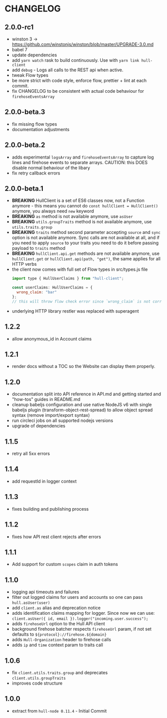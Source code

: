 # CHANGELOG

## 2.0.0-rc1
* winston 3 -> https://github.com/winstonjs/winston/blob/master/UPGRADE-3.0.md
* babel 7
* update dependencies
* add `yarn watch` rask to build continuously. Use with `yarn link hull-client`
* add `debug` - Logs all calls to the REST api when active.
* tweak Flow types
* be more strict with code style, enforce flow, prettier + lint at each commit.
* fix CHANGELOG to be consistent with actual code behaviour for `firehoseEventsArray`

## 2.0.0-beta.3
* fix missing flow types
* documentation adjustments

## 2.0.0-beta.2
* adds experimental `logsArray` and `firehoseEventsArray` to capture log lines and firehose events to separate arrays.
  CAUTION: this DOES disable normal behaviour of the libary
* fix retry callback errors

## 2.0.0-beta.1
* **BREAKING** HullClient is a set of ES6 classes now, not a Function anymore - this means you cannot do `const hullClient = HullClient()` anymore, you always need `new` keyword
* **BREAKING** `as` method is not available anymore, use `asUser`
* **BREAKING** `utils.groupTraits` method is not available anymore, use `utils.traits.group`
* **BREAKING** `traits` method second parameter accepting `source` and `sync` option is not available anymore. Sync calls are not available at all, and if you need to apply `source` to your traits you need to do it before passing payload to `traits` method
* **BREAKING** `hullClient.api.get` methods are not available anymore, use `hullClient.get` or `hullClient.api(path, "get")`, the same applies for all HTTP verbs
* the client now comes with full set of Flow types in src/types.js file
  ```js
  import type { HullUserClaims } from "hull-client";

  const userClaims: HullUserClaims = {
    wrong_claim: "bar"
  };
  // this will throw flow check error since `wrong_claim` is not correct
  ```
* underlying HTTP library restler was replaced with superagent

## 1.2.2
* allow anonymous_id in Account claims

## 1.2.1
* render docs without a TOC so the Website can display them properly.

## 1.2.0
* documentation split into API reference in API.md and getting started and "how-tos" guides in README.md
* cleanup babeljs configuration and use native NodeJS v6 with single babeljs plugin (transform-object-rest-spread) to allow object spread syntax (remove import/export syntax)
* run circleci jobs on all supported nodejs versions
* upgrade of dependencies

## 1.1.5
* retry all 5xx errors

## 1.1.4
* add requestId in logger context

## 1.1.3
* fixes building and publishing process

## 1.1.2
* fixes how API rest client rejects after errors

## 1.1.1
* Add support for custom `scopes` claim in auth tokens

## 1.1.0
* logging api timeouts and failures
* filter out logged claims for users and accounts so one can pass `hull.asUser(user)`
* add `client.as` alias and deprecation notice
* adds identification claims mapping for logger. Since now we can use: `client.asUser({ id, email }).logger("incoming.user.success");`
* adds `firehoseUrl` option to the Hull API client
* background firehose batcher respects `firehoseUrl` param, if not set defaults to `${protocol}://firehose.${domain}`
* adds `Hull-Organization` header to firehose calls
* adds `ip` and `time` context param to traits call

## 1.0.6
* fix `client.utils.traits.group` and deprecates `client.utils.groupTraits`
* improves code structure

## 1.0.0
* extract from `hull-node 0.11.4` - Initial Commit
